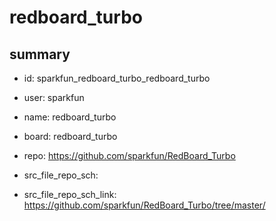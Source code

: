 # redboard_turbo
 
## summary 
* id: sparkfun_redboard_turbo_redboard_turbo
* user: sparkfun
* name: redboard_turbo
* board: redboard_turbo
* repo: https://github.com/sparkfun/RedBoard_Turbo



* src_file_repo_sch: 
* src_file_repo_sch_link: https://github.com/sparkfun/RedBoard_Turbo/tree/master/






